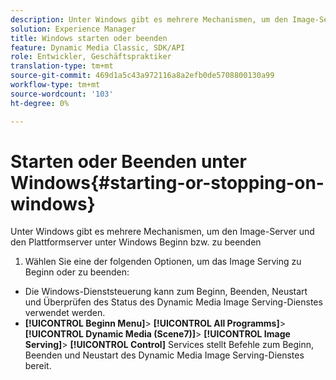 ```yaml
---
description: Unter Windows gibt es mehrere Mechanismen, um den Image-Server und den Plattformserver unter Windows Beginn bzw. zu beenden
solution: Experience Manager
title: Windows starten oder beenden
feature: Dynamic Media Classic, SDK/API
role: Entwickler, Geschäftspraktiker
translation-type: tm+mt
source-git-commit: 469d1a5c43a972116a8a2efb0de5708800130a99
workflow-type: tm+mt
source-wordcount: '103'
ht-degree: 0%

---
```



# Starten oder Beenden unter Windows{#starting-or-stopping-on-windows}

Unter Windows gibt es mehrere Mechanismen, um den Image-Server und den Plattformserver unter Windows Beginn bzw. zu beenden

1. Wählen Sie eine der folgenden Optionen, um das Image Serving zu Beginn oder zu beenden:

* Die Windows-Dienststeuerung kann zum Beginn, Beenden, Neustart und Überprüfen des Status des Dynamic Media Image Serving-Dienstes verwendet werden.
* **[!UICONTROL Beginn Menu]**>  **[!UICONTROL All Programms]**>  **[!UICONTROL Dynamic Media (Scene7)]**>  **[!UICONTROL Image Serving]**>  **[!UICONTROL Control]** Services stellt Befehle zum Beginn, Beenden und Neustart des Dynamic Media Image Serving-Dienstes bereit.

